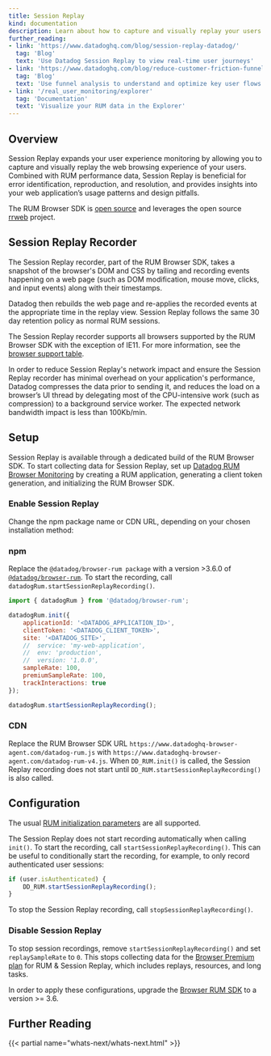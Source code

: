 ```yaml
---
title: Session Replay
kind: documentation
description: Learn about how to capture and visually replay your users' web browsing experience with Session Replay.
further_reading:
- link: 'https://www.datadoghq.com/blog/session-replay-datadog/'
  tag: 'Blog'
  text: 'Use Datadog Session Replay to view real-time user journeys'
- link: 'https://www.datadoghq.com/blog/reduce-customer-friction-funnel-analysis/'
  tag: 'Blog'
  text: 'Use funnel analysis to understand and optimize key user flows'
- link: '/real_user_monitoring/explorer'
  tag: 'Documentation'
  text: 'Visualize your RUM data in the Explorer'
---
```


## Overview

Session Replay expands your user experience monitoring by allowing you to capture and visually replay the web browsing experience of your users. Combined with RUM performance data, Session Replay is beneficial for error identification, reproduction, and resolution, and provides insights into your web application’s usage patterns and design pitfalls.

The RUM Browser SDK is [open source][1] and leverages the open source [rrweb][2] project.

## Session Replay Recorder

The Session Replay recorder, part of the RUM Browser SDK, takes a snapshot of the browser's DOM and CSS by tailing and recording events happening on a web page (such as DOM modification, mouse move, clicks, and input events) along with their timestamps. 

Datadog then rebuilds the web page and re-applies the recorded events at the appropriate time in the replay view. Session Replay follows the same 30 day retention policy as normal RUM sessions. 

The Session Replay recorder supports all browsers supported by the RUM Browser SDK with the exception of IE11. For more information, see the [browser support table][3]. 

In order to reduce Session Replay's network impact and ensure the Session Replay recorder has minimal overhead on your application's performance, Datadog compresses the data prior to sending it, and reduces the load on a browser’s UI thread by delegating most of the CPU-intensive work (such as compression) to a background service worker. The expected network bandwidth impact is less than 100Kb/min. 

## Setup

Session Replay is available through a dedicated build of the RUM Browser SDK. To start collecting data for Session Replay, set up [Datadog RUM Browser Monitoring][4] by creating a RUM application, generating a client token generation, and initializing the RUM Browser SDK.

### Enable Session Replay

Change the npm package name or CDN URL, depending on your chosen installation method:

### npm

Replace the `@datadog/browser-rum package` with a version >3.6.0 of [`@datadog/browser-rum`][5]. To start the recording, call `datadogRum.startSessionReplayRecording()`.

```javascript
import { datadogRum } from '@datadog/browser-rum';

datadogRum.init({
    applicationId: '<DATADOG_APPLICATION_ID>',
    clientToken: '<DATADOG_CLIENT_TOKEN>',
    site: '<DATADOG_SITE>',
    //  service: 'my-web-application',
    //  env: 'production',
    //  version: '1.0.0',
    sampleRate: 100,
    premiumSampleRate: 100,
    trackInteractions: true
});

datadogRum.startSessionReplayRecording();
```

### CDN

Replace the RUM Browser SDK URL `https://www.datadoghq-browser-agent.com/datadog-rum.js` with `https://www.datadoghq-browser-agent.com/datadog-rum-v4.js`. When `DD_RUM.init()` is called, the Session Replay recording does not start until `DD_RUM.startSessionReplayRecording()` is also called.

## Configuration

The usual [RUM initialization parameters][6] are all supported.

The Session Replay does not start recording automatically when calling `init()`. To start the recording, call `startSessionReplayRecording()`. This can be useful to conditionally start the recording, for example, to only record authenticated user sessions:

```javascript
if (user.isAuthenticated) {
    DD_RUM.startSessionReplayRecording();
}
```

To stop the Session Replay recording, call `stopSessionReplayRecording()`.

### Disable Session Replay

To stop session recordings, remove `startSessionReplayRecording()` and set `replaySampleRate` to `0`. This stops collecting data for the [Browser Premium plan][7] for RUM & Session Replay, which includes replays, resources, and long tasks.

In order to apply these configurations, upgrade the [Browser RUM SDK][5] to a version >= 3.6.

## Further Reading

{{< partial name="whats-next/whats-next.html" >}}

[1]: https://github.com/DataDog/browser-sdk
[2]: https://www.rrweb.io/
[3]: https://github.com/DataDog/browser-sdk/blob/main/packages/rum/BROWSER_SUPPORT.md
[4]: /real_user_monitoring/browser/#setup
[5]: https://www.npmjs.com/package/@datadog/browser-rum
[6]: /real_user_monitoring/browser/#initialization-parameters
[7]: https://www.datadoghq.com/pricing/?product=real-user-monitoring--session-replay#real-user-monitoring--session-replay
